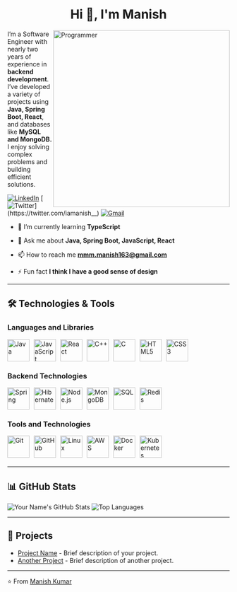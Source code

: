 <h1 align="center">Hi 👋, I'm Manish</h1>
<img align="right" width="400"  src="https://user-images.githubusercontent.com/74038190/212749171-b84692a8-2b04-4e3b-93ca-ac14705da224.gif" alt="Programmer" />



I’m a Software Engineer with nearly two years of experience in **backend development**. I’ve developed a variety of projects using **Java, Spring Boot, React**, and databases like **MySQL and MongoDB.** I enjoy solving complex problems and building efficient solutions.

[![LinkedIn](https://img.shields.io/badge/-LinkedIn-blue?style=flat-square&logo=linkedin&logoColor=white&link=https://www.linkedin.com/in/iamanishh/)](https://www.linkedin.com/in/iamanishh/)
[![Twitter](https://img.shields.io/badge/-Twitter-1ca0f1?style=flat-square&logo=twitter&logoColor=white&link=https://twitter.com/iamanish__)](https://twitter.com/iamanish__)
[![Gmail](https://img.shields.io/badge/-Gmail-c14438?style=flat-square&logo=gmail&logoColor=white&link=mailto:mmm.manish163@gmail.com)](mailto:mmm.manish163@gmail.com)


- 🌱 I’m currently learning **TypeScript**

- 💬 Ask me about **Java, Spring Boot, JavaScript, React**

- 📫 How to reach me **mmm.manish163@gmail.com**

- ⚡ Fun fact  **I think I have a good sense of design**



---
## 🛠️ Technologies & Tools
<div style="margin-bottom: 20px;">
  <h3>Languages and Libraries</h3>
  <div style="display: flex; gap: 10px;">
    <img src="https://cdn.jsdelivr.net/gh/devicons/devicon/icons/java/java-original.svg" alt="Java" style="width: 50px; height: 50px;">
    <img src="https://cdn.jsdelivr.net/gh/devicons/devicon/icons/javascript/javascript-original.svg" alt="JavaScript" style="width: 50px; height: 50px;">
      <img src="https://cdn.jsdelivr.net/gh/devicons/devicon/icons/react/react-original.svg" alt="React" style="height: 50px;">
    <img src="https://cdn.jsdelivr.net/gh/devicons/devicon/icons/cplusplus/cplusplus-original.svg" alt="C++" style="width: 50px; height: 50px;">
    <img src="https://cdn.jsdelivr.net/gh/devicons/devicon/icons/c/c-original.svg" alt="C" style="width: 50px; height: 50px;">
    <img src="https://cdn.jsdelivr.net/gh/devicons/devicon/icons/html5/html5-original.svg" alt="HTML5" style="width: 50px; height: 50px;">
    <img src="https://cdn.jsdelivr.net/gh/devicons/devicon/icons/css3/css3-original.svg" alt="CSS3" style="width: 50px; height: 50px;">
  </div>
</div>

<div style="margin-bottom: 20px;">
  <h3>Backend Technologies</h3>
  <div style="display: flex; gap: 10px; flex-wrap: wrap;">
    <img src="https://cdn.jsdelivr.net/gh/devicons/devicon/icons/spring/spring-original.svg" alt="Spring" style="height: 50px;">
    <img src="https://cdn.jsdelivr.net/gh/devicons/devicon/icons/hibernate/hibernate-original.svg" alt="Hibernate" style="height: 50px;">
    <img src="https://cdn.jsdelivr.net/gh/devicons/devicon/icons/nodejs/nodejs-original.svg" alt="Node.js" style="height: 50px;">
    <img src="https://cdn.jsdelivr.net/gh/devicons/devicon/icons/mongodb/mongodb-original.svg" alt="MongoDB" style="height: 50px;">
    <img src="https://cdn.jsdelivr.net/gh/devicons/devicon/icons/sql/sql-original.svg" alt="SQL" style="height: 50px;">
    <img src="https://cdn.jsdelivr.net/gh/devicons/devicon/icons/redis/redis-original.svg" alt="Redis" style="height: 50px;">
  </div>
</div>


<div style="margin-bottom: 20px;">
  <h3>Tools and Technologies</h3>
  <div style="display: flex; gap: 10px; flex-wrap: wrap;">
    <img src="https://cdn.jsdelivr.net/gh/devicons/devicon/icons/git/git-original.svg" alt="Git" style="height: 50px;">
    <img src="https://cdn.jsdelivr.net/gh/devicons/devicon/icons/github/github-original.svg" alt="GitHub" style="height: 50px;">
    <img src="https://cdn.jsdelivr.net/gh/devicons/devicon/icons/linux/linux-original.svg" alt="Linux" style="height: 50px;">
    <img src="https://cdn.jsdelivr.net/gh/devicons/devicon/icons/amazonwebservices/amazonwebservices-original.svg" alt="AWS" style="height: 50px;">
    <img src="https://cdn.jsdelivr.net/gh/devicons/devicon/icons/docker/docker-original.svg" alt="Docker" style="height: 50px;">
    <img src="https://cdn.jsdelivr.net/gh/devicons/devicon/icons/kubernetes/kubernetes-original.svg" alt="Kubernetes" style="height: 50px;">
  </div>
</div>






---

## 📊 GitHub Stats

![Your Name's GitHub Stats](https://github-readme-stats.vercel.app/api?username=yourusername&show_icons=true&theme=radical)
![Top Languages](https://github-readme-stats.vercel.app/api/top-langs/?username=yourusername&layout=compact&theme=radical)

---


## 💼 Projects

- [Project Name](https://github.com/yourusername/projectname) - Brief description of your project.
- [Another Project](https://github.com/yourusername/anotherproject) - Brief description of another project.

---


⭐️ From [Manish Kumar](https://github.com/iamanishh)


